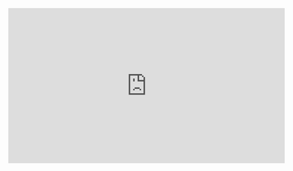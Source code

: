 <iframe width="560" height="315" src="https://www.youtube.com/embed/unvwJRgX2bs?si=1aMGugrPVtdDGfvo;start=" title="YouTube video player" frameborder="0" allow="accelerometer; autoplay; clipboard-write; encrypted-media; gyroscope; picture-in-picture; web-share" referrerpolicy="strict-origin-when-cross-origin" allowfullscreen></iframe>

